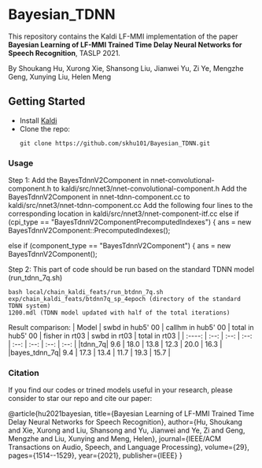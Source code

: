 # Bayesian_TDNN
This repository contains the Kaldi LF-MMI implementation of the paper **Bayesian Learning of 
LF-MMI Trained Time Delay Neural Networks for Speech Recognition**, TASLP 2021.

By Shoukang Hu, Xurong Xie, Shansong Liu, Jianwei Yu, Zi Ye, Mengzhe Geng, Xunying Liu, Helen Meng

## Getting Started
* Install [Kaldi](https://github.com/kaldi-asr/kaldi)
* Clone the repo:
  ```
  git clone https://github.com/skhu101/Bayesian_TDNN.git
  ```
  
### Usage
Step 1: 
Add the BayesTdnnV2Component in nnet-convolutional-component.h to kaldi/src/nnet3/nnet-convolutional-component.h 
Add the BayesTdnnV2Component in nnet-tdnn-component.cc to kaldi/src/nnet3/nnet-tdnn-component.cc
Add the following four lines to the corresponding location in kaldi/src/nnet3/nnet-component-itf.cc
else if (cpi_type == "BayesTdnnV2ComponentPrecomputedIndexes") {
    ans = new BayesTdnnV2Component::PrecomputedIndexes();

else if (component_type == "BayesTdnnV2Component") {
    ans = new BayesTdnnV2Component();

Step 2: This part of code should be run based on the standard TDNN model (run_tdnn_7q.sh)
```shell
bash local/chain_kaldi_feats/run_btdnn_7q.sh exp/chain_kaldi_feats/btdnn7q_sp_4epoch (directory of the standard TDNN system) 
1200.mdl (TDNN model updated with half of the total iterations)
```

Result comparison:
| Model | swbd in hub5' 00 | callhm in hub5' 00 | total in hub5' 00 | fisher in rt03 | swbd in rt03 | total in rt03 |
| :----:  | :--: | :--:  | :--:  | :--:  | :--:  | :--:  | :--:  | 
|tdnn_7q| 9.6              |  18.0              | 13.8              | 12.3           | 20.0         | 16.3          |
|bayes_tdnn_7q| 9.4             |  17.3              | 13.4              | 11.7           | 19.3         | 15.7          |


### Citation
If you find our codes or trined models useful in your research, please consider to star our repo and cite our paper:

@article{hu2021bayesian,
  title={Bayesian Learning of LF-MMI Trained Time Delay Neural Networks for Speech Recognition},
  author={Hu, Shoukang and Xie, Xurong and Liu, Shansong and Yu, Jianwei and Ye, Zi and Geng, Mengzhe and Liu, Xunying and Meng, Helen},
  journal={IEEE/ACM Transactions on Audio, Speech, and Language Processing},
  volume={29},
  pages={1514--1529},
  year={2021},
  publisher={IEEE}
}
